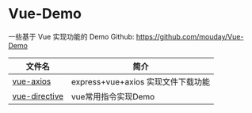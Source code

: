 # Vue-Demo

一些基于 Vue 实现功能的 Demo
Github: https://github.com/mouday/Vue-Demo

| 文件名                           | 简介                               |
| -------------------------------- | ---------------------------------- |
| [vue-axios](vue-axios/README.md) | express+vue+axios 实现文件下载功能 |
| [vue-directive](vue-directive/README.md) | vue常用指令实现Demo |
